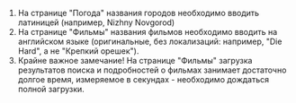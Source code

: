1. На странице "Погода" названия городов необходимо вводить латиницей (например, Nizhny Novgorod)
2. На странице "Фильмы" названия фильмов необходимо вводить на английском языке (оригинальные, без локализаций: например, "Die Hard", а не "Крепкий орешек").
3. Крайне важное замечание! На странице "Фильмы" загрузка результатов поиска и подробностей о фильмах занимает достаточно долгое время, измеряемое в секундах - необходимо дождаться полной загрузки.
